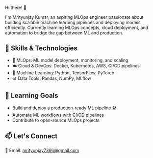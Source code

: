 Hi there! 👋

I'm Mrityunjay Kumar, an aspiring MLOps engineer passionate about building scalable machine learning pipelines and deploying models efficiently. Currently learning MLOps concepts, cloud deployment, and automation to bridge the gap between ML and production.

## 🚀 Skills & Technologies
   - 🤖 MLOps: ML model deployment, monitoring, and scaling
   - ☁️ Cloud & DevOps: Docker, Kubernetes, AWS, CI/CD pipelines
   - 🔧 Machine Learning: Python, TensorFlow, PyTorch
   - 📊 Data Tools: Pandas, NumPy, MLflow

## 🎯 Learning Goals
   - Build and deploy a production-ready ML pipeline 🛠️
   - Automate ML workflows with CI/CD pipelines
   - Contribute to open-source MLOps projects

## 📫 Let's Connect
📧 Email: mrityunjay7366@gmail.com
